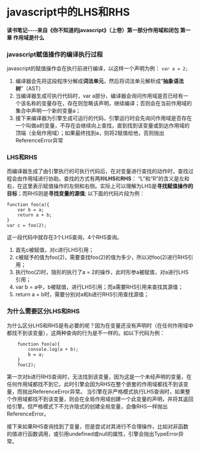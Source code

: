 # javascript中的LHS和RHS
#### 读书笔记----来自《你不知道的javascript》（上卷）第一部分作用域和闭包 第一章 作用域是什么

### javascript赋值操作的编译执行过程
javascript的赋值操作会在执行前进行编译，以这样一个声明为例：
`var a = 2;`
1. 编译器会先将这段程序分解成**词法单元**，然后将词法单元解析成“**抽象语法树**”（AST）
2. 当编译器生成可执行代码时，var a部分，编译器会询问作用域是否已经有一个该名称的变量存在，存在则忽略该声明，继续编译；否则会在当前作用域的集合中声明一个新的变量a；
3. 接下来编译器为引擎生成可运行的代码，引擎运行时会先询问作用域是否存在一个叫做a的变量，不存在会继续向上查找，直到找到该变量或到达作用域的顶端（全局作用域）；如果最终找到a，则将2赋值给他，否则抛出ReferenceError异常

### LHS和RHS
而编译器生成了由引擎执行的可执行代码后，在对变量进行查找的动作时，查找过程会由作用域进行协助。查找的方式有两种**LHS**和**RHS**：
“L”和“R”的含义是左和右，在这里表示赋值操作的左侧和右侧。实际上可以理解为LHS是**寻找赋值操作的目标**；而RHS则是**寻找变量的源值**;
以下面的代码片段为例：
```
function foo(a){
    var b = a;
    return a + b;
}
var c = foo(2);
```
这一段代码中就存在3个LHS查询，4个RHS查询。
1. 首先c被赋值，对c进行LHS引用；
2. c被赋予的值为foo(2)，需要查找foo(2)的值为多少，所以对foo(2)进行RHS引用；
3. 执行foo(2)时，隐形的执行了a = 2的操作，此时形参a被赋值，对a进行LHS引用；
4. var b = a中，b被赋值，进行LHS引用；而a需要RHS引用来查找其源值；
5. return a + b时，需要分别对a和b进行RHS引用查找源值；

### 为什么需要区分LHS和RHS
为什么区分LHS和RHS是有必要的呢？因为在变量还没有声明时（在任何作用域中都找不到该变量），这两种查询的行为是不一样的。如以下代码为例：
```
    function foo(a){
        console.log(a + b);
        b = a;
    }
    foo(2);
```
第一次对b进行RHS查询时，无法找到该变量，因为这是一个未经声明的变量，在任何作用域都找不到它。此时引擎会因为RHS在整个嵌套的作用域都找不到该变量，而抛出ReferenceError异常。
当引擎在非严格模式执行LHS查询时，如果整个作用域都找不到该变量，则会在全局作用域创建一个此变量的声明，并将其返回给引擎。但严格模式下不允许隐式的创建全局变量，会像RHS一样抛出ReferenceError。

接下来如果RHS查询找到了变量，但是尝试对其进行不合理操作，比如对非函数的值进行函数调用，或引用undefined或null的属性，引擎会抛出TypeError异常。
